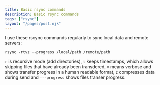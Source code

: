 ```yaml
---
title: Basic rsync commands
description: Basic rsync commands
tags: ["rsync"]
layout: "/pages/post.njk"
---
```


I use these rscync commands regularly to sync local data and remote servers:

```console
rsync -rtvz --progress /local/path /remote/path
```

`r` is recursive mode (add directories), `t` keeps timestamps, which allows skipping files that have already been transdered, `v` means verbose and shows transfer progress in a human readable format, `z` compresses data during send and `---progress` shows files transer progress.
